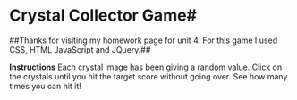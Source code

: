 # Crystal Collector Game#
##Thanks for visiting my homework page for unit 4. For this game I used CSS, HTML JavaScript and JQuery.##

**Instructions**
Each crystal image has been giving a random value. Click on the crystals until you hit the target score without going over. See how many times you can hit it! 